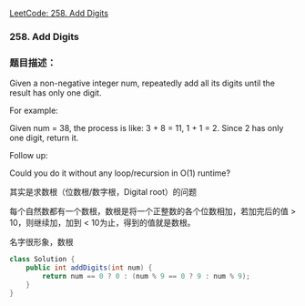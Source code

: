 [LeetCode: 258. Add Digits](https://leetcode.com/problems/add-digits/description/)

### 258. Add Digits
### 题目描述：

Given a non-negative integer num, repeatedly add all its digits until the result has only one digit.

For example:

Given num = 38, the process is like: 3 + 8 = 11, 1 + 1 = 2. Since 2 has only one digit, return it.

Follow up:

Could you do it without any loop/recursion in O(1) runtime?

其实是求数根（位数根/数字根，Digital root）的问题

每个自然数都有一个数根，数根是将一个正整数的各个位数相加，若加完后的值 > 10，则继续加，加到 < 10为止，得到的值就是数根。

名字很形象，数根


```java
class Solution {
    public int addDigits(int num) {
        return num == 0 ? 0 : (num % 9 == 0 ? 9 : num % 9);
    }
}
```